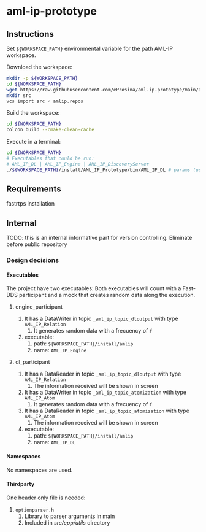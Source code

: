 # aml-ip-prototype

## Instructions

Set `${WORKSPACE_PATH}` environmental variable for the path AML-IP workspace.

Download the workspace:

```sh
mkdir -p ${WORKSPACE_PATH}
cd ${WORKSPACE_PATH}
wget https://raw.githubusercontent.com/eProsima/aml-ip-prototype/main/amlip.repos
mkdir src
vcs import src < amlip.repos
```

Build the workspace:

```sh
cd ${WORKSPACE_PATH}
colcon build --cmake-clean-cache
```

Execute in a terminal:

```sh
cd ${WORKSPACE_PATH}
# Executables that could be run:
# AML_IP_DL | AML_IP_Engine | AML_IP_DiscoveryServer
./${WORKSPACE_PATH}/install/AML_IP_Prototype/bin/AML_IP_DL # params (use -h to check all arguments)
```

## Requirements

fastrtps installation

## Internal

TODO: this is an internal informative part for version controlling. Eliminate before public repository

### Design decisions

#### Executables

The project have two executables:
Both executables will count with a Fast-DDS participant and a mock that creates random data along the execution.

1. engine_participant
    1. It has a DataWriter in topic `_aml_ip_topic_dloutput` with type `AML_IP_Relation`
        1. It generates random data with a frecuency of `f`
    1. executable:
        1. path: `${WORKSPACE_PATH}/install/amlip`
        1. name: `AML_IP_Engine`

1. dl_participant
    1. It has a DataReader in topic `_aml_ip_topic_dloutput` with type `AML_IP_Relation`
        1. The information received will be shown in screen
    1. It has a DataWriter in topic `_aml_ip_topic_atomization` with type `AML_IP_Atom`
        1. It generates random data with a frecuency of `f`
    1. It has a DataReader in topic `_aml_ip_topic_atomization` with type `AML_IP_Atom`
        1. The information received will be shown in screen
    1. executable:
        1. path: `${WORKSPACE_PATH}/install/amlip`
        1. name: `AML_IP_DL`

#### Namespaces

No namespaces are used.

#### Thirdparty

One header only file is needed:

1. `optionparser.h`
    1. Library to parser arguments in main
    1. Included in *src/cpp/utils* directory
